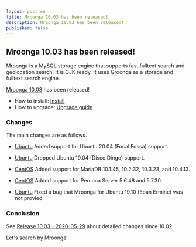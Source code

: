 ```yaml
---
layout: post.en
title: Mroonga 10.03 has been released!
description: Mroonga 10.03 has been released!
published: false
---
```


## Mroonga 10.03 has been released!

Mroonga is a MySQL storage engine that supports fast fulltext search
and geolocation search. It is CJK ready. It uses Groonga as a storage
and fulltext search engine.

[Mroonga 10.03](/docs/news.html#release-10-03) has been released!

* How to install: [Install](/docs/install.html)
* How to upgrade: [Upgrade guide](/docs/upgrade.html)

### Changes

The main changes are as follows.

* [Ubuntu](/docs/install/ubuntu) Added support for Ubuntu 20.04 (Focal Fossa) support.

* [Ubuntu](/docs/install/ubuntu) Dropped Ubuntu 19.04 (Disco Dingo) support.

* [CentOS](/docs/install/centos) Added support for MariaDB 10.1.45, 10.2.32, 10.3.23, and 10.4.13.

* [CentOS](/docs/install/centos) Added support for Percona Server 5.6.48 and 5.7.30.

* [Ubuntu](/docs/install/ubuntu) Fixed a bug that Mroonga for Ubuntu 19.10 (Eoan Ermine) was not provied.

### Conclusion

See [Release 10.03 - 2020-05-29](/docs/news.html#release-10-03) about detailed changes since 10.02.

Let's search by Mroonga!
